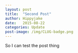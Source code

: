 ```yaml
---
layout: post
title:  "Second Post"
author: Hippyjake
date:   2015-08-22
categories: Update
post-image: /img/CLUG-badge.png
---
```

So I can test the post thing

